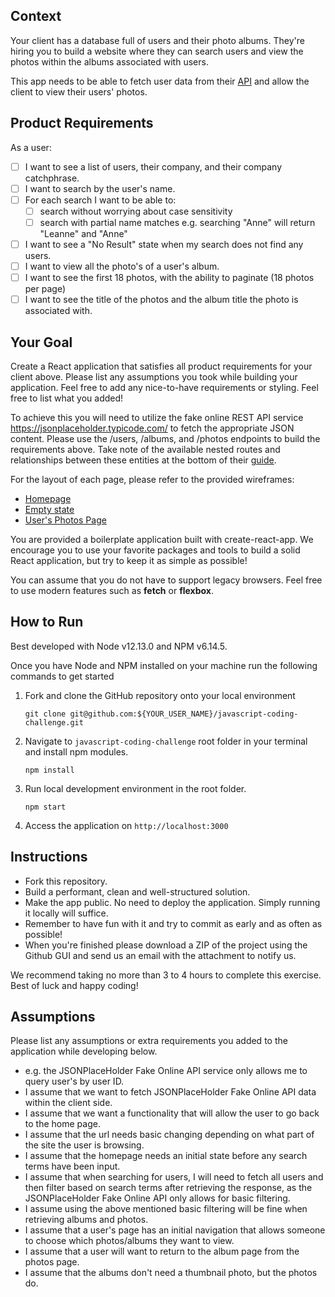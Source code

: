 ## Context

Your client has a database full of users and their photo albums. They're hiring you to build a website where they can search users and view the photos within the albums associated with users. 

This app needs to be able to fetch user data from their [API](https://jsonplaceholder.typicode.com/) and allow the client to view their users' photos.

## Product Requirements

As a user:

- [ ] I want to see a list of users, their company, and their company catchphrase.
- [ ] I want to search by the user's name.
- [ ] For each search I want to be able to:
  - [ ] search without worrying about case sensitivity
  - [ ] search with partial name matches e.g. searching "Anne" will return "Leanne" and "Anne"
- [ ] I want to see a "No Result" state when my search does not find any users.
- [ ] I want to view all the photo's of a user's album.
- [ ] I want to see the first 18 photos, with the ability to paginate (18 photos per page)
- [ ] I want to see the title of the photos and the album title the photo is associated with.

## Your Goal

Create a React application that satisfies all product requirements for your client above. Please list any assumptions you took while building your application. Feel free to add any nice-to-have requirements or styling. Feel free to list what you added!

To achieve this you will need to utilize the fake online REST API service https://jsonplaceholder.typicode.com/ to fetch the appropriate JSON content. Please use the /users, /albums, and /photos endpoints to build the requirements above. Take note of the available nested routes and relationships between these entities at the bottom of their [guide](https://jsonplaceholder.typicode.com/guide.html).  

For the layout of each page, please refer to the provided wireframes:

- [Homepage](./wireframes/homepage.png)
- [Empty state](./wireframes/no-result-state.png)
- [User's Photos Page](./wireframes/users-photos.png)

You are provided a boilerplate application built with create-react-app. We encourage you to use your favorite packages and tools to build a solid React application, but try to keep it as simple as possible!

You can assume that you do not have to support legacy browsers. Feel free to use modern features such as **fetch** or **flexbox**. 

## How to Run

Best developed with Node v12.13.0 and NPM v6.14.5.

Once you have Node and NPM installed on your machine run the following commands to get started

1. Fork and clone the GitHub repository onto your local environment

    ```
    git clone git@github.com:${YOUR_USER_NAME}/javascript-coding-challenge.git
    ```

2. Navigate to `javascript-coding-challenge` root folder in your terminal and install npm modules.

    ```
    npm install
    ```

3. Run local development environment in the root folder.

    ```
    npm start
    ```
   
4. Access the application on `http://localhost:3000`


## Instructions

- Fork this repository.
- Build a performant, clean and well-structured solution.
- Make the app public. No need to deploy the application. Simply running it locally will suffice.
- Remember to have fun with it and try to commit as early and as often as possible!
- When you're finished please download a ZIP of the project using the Github GUI and send us an email with the attachment to notify us.

We recommend taking no more than 3 to 4 hours to complete this exercise. Best of luck and happy coding!

## Assumptions
Please list any assumptions or extra requirements you added to the application while developing below.

- e.g. the JSONPlaceHolder Fake Online API service only allows me to query user's by user ID.
- I assume that we want to fetch JSONPlaceHolder Fake Online API data within the client side.
- I assume that we want a functionality that will allow the user to go back to the home page.
- I assume that the url needs basic changing depending on what part of the site the user is browsing.
- I assume that the homepage needs an initial state before any search terms have been input.
- I assume that when searching for users, I will need to fetch all users and then filter based on search terms after retrieving the response, as the JSONPlaceHolder Fake Online API only allows for basic filtering.
- I assume using the above mentioned basic filtering will be fine when retrieving albums and photos.
- I assume that a user's page has an initial navigation that allows someone to choose which photos/albums they want to view.
- I assume that a user will want to return to the album page from the photos page.
- I assume that the albums don't need a thumbnail photo, but the photos do.
